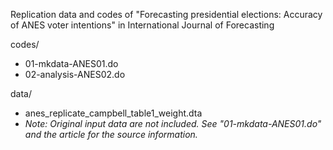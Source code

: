 Replication data and codes of "Forecasting presidential elections: Accuracy of ANES voter intentions" in International Journal of Forecasting

codes/
  - 01-mkdata-ANES01.do 
  - 02-analysis-ANES02.do

data/
  - anes_replicate_campbell_table1_weight.dta 
  - _Note: Original input data are not included. See "01-mkdata-ANES01.do" and the article for the source information._
